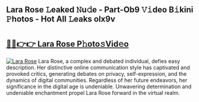 ## Lara Rose 𝙻eaked 𝙽u𝚍e - Part-Ob9 𝚅𝚒deo B𝚒kini 𝙿hotos - Hot All 𝙻eaks olx9v

# <h2><a href="http://ld2b5q.urlbe.top/?page=Lara+Rose">🔗🔗👉👉 Lara Rose P𝚑oto𝚜Vid𝚎o</a></h2>

[![Lara Rose](https://i.imgur.com/eBuTRDB.gif)](http://ld2b5q.urlbe.top/?page=Lara+Rose)
Lara Rose, a complex and debated individual, defies easy description. Her distinctive online communication style has captivated and provoked critics, generating debates on privacy, self-expression, and the dynamics of digital communities. Regardless of her future endeavors, her significance in the digital age is undeniable. Unwavering determination and undeniable enchantment propel Lara Rose forward in the virtual realm.

